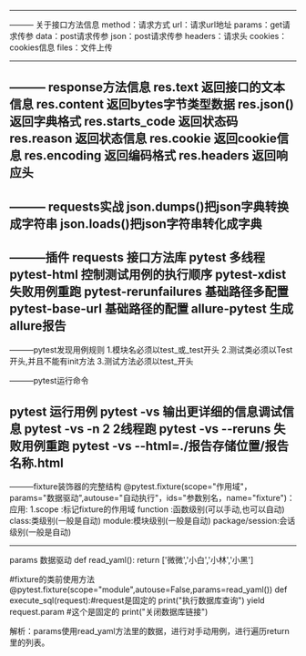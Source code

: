 ------------------------------
——— 关于接口方法信息
method：请求方式
url：请求url地址
params：get请求传参
data：post请求传参
json：post请求传参
headers：请求头
cookies：cookies信息
files：文件上传

------------------------------
——— response方法信息
res.text 返回接口的文本信息
res.content 返回bytes字节类型数据
res.json() 返回字典格式
res.starts_code 返回状态码
res.reason 返回状态信息
res.cookie 返回cookie信息
res.encoding 返回编码格式
res.headers 返回响应头
------------------------------

——— requests实战
json.dumps()把json字典转换成字符串
json.loads()把json字符串转化成字典
------------------------------
———插件
requests 接口方法库
pytest   多线程
pytest-html 控制测试用例的执行顺序
pytest-xdist    失败用例重跑
pytest-rerunfailures    基础路径多配置
pytest-base-url 基础路径的配置
allure-pytest   生成allure报告
------------------------------
———pytest发现用例规则
1.模块名必须以test_或_test开头
2.测试类必须以Test开头,并且不能有init方法
3.测试方法必须以test_开头

———pytest运行命令

pytest 运行用例
pytest -vs 输出更详细的信息调试信息
pytest -vs -n 2 2线程跑
pytest -vs --reruns 失败用例重跑
pytest -vs --html=./报告存储位置/报告名称.html
------------------------------
———fixture装饰器的完整结构
@pytest.fixture(scope="作用域"，params="数据驱动",autouse="自动执行"，ids="参数别名，name="fixture")：
应用:
1.scope :标记fixture的作用域
function :函数级别(可以手动,也可以自动)
class:类级别(一般是自动)
module:模块级别(一般是自动)
package/session:会话级别(一般是自动)


------------------------------
params 数据驱动
def read_yaml():
    return ['微微','小白','小林','小黑']

#fixture的类前使用方法
@pytest.fixture(scope="module",autouse=False,params=read_yaml())
def execute_sql(request):#request是固定的
    print("执行数据库查询")
    yield request.param #这个是固定的
    print("关闭数据库链接")

解析：params使用read_yaml方法里的数据，进行对手动用例，进行遍历return里的列表。
